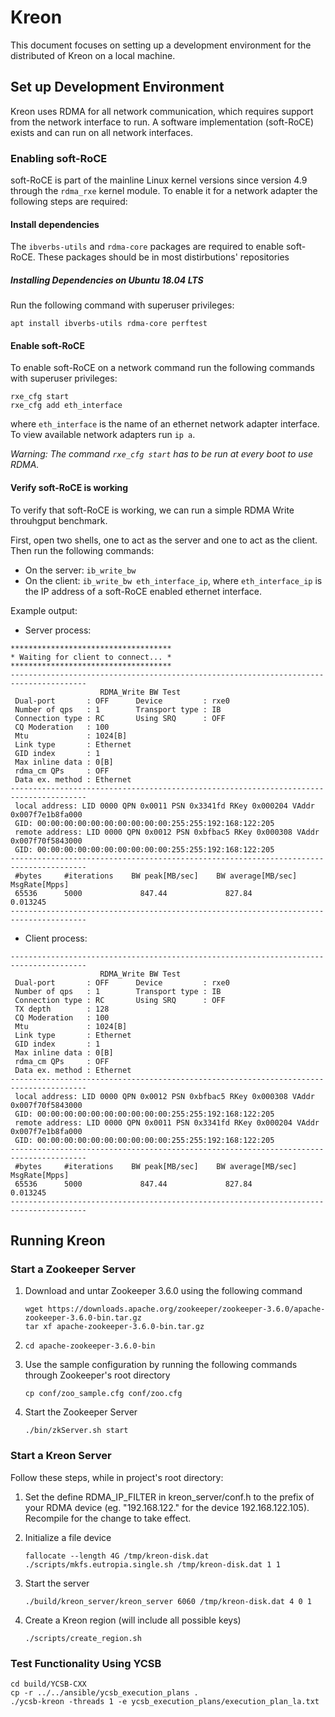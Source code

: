 # Kreon

This document focuses on setting up a development environment for the
distributed of Kreon on a local machine.

## Set up Development Environment

Kreon uses RDMA for all network communication, which requires support from the
network interface to run. A software implementation (soft-RoCE) exists and can
run on all network interfaces.

### Enabling soft-RoCE
soft-RoCE is part of the mainline Linux kernel versions since version 4.9
through the `rdma_rxe` kernel module. To enable it for a network adapter the
following steps are required:

#### Install dependencies
The `ibverbs-utils` and `rdma-core` packages are required to enable soft-RoCE.
These packages should be in most distirbutions' repositories

##### Installing Dependencies on Ubuntu 18.04 LTS
Run the following command with superuser privileges:
```
apt install ibverbs-utils rdma-core perftest
```

#### Enable soft-RoCE
To enable soft-RoCE on a network command run the following commands with
superuser privileges:
```
rxe_cfg start
rxe_cfg add eth_interface
```
where `eth_interface` is the name of an ethernet network adapter interface. To
view available network adapters run `ip a`.

*Warning: The command `rxe_cfg start` has to be run at every boot to use RDMA.*

#### Verify soft-RoCE is working
To verify that soft-RoCE is working, we can run a simple RDMA Write throuhgput
benchmark.

First, open two shells, one to act as the server and one to act as the client.
Then run the following commands:
* On the server: `ib_write_bw`
* On the client: `ib_write_bw eth_interface_ip`, where `eth_interface_ip` is
the IP address of a soft-RoCE enabled ethernet interface.

Example output:
* Server process:
```
************************************
* Waiting for client to connect... *
************************************
---------------------------------------------------------------------------------------
                    RDMA_Write BW Test
 Dual-port       : OFF		Device         : rxe0
 Number of qps   : 1		Transport type : IB
 Connection type : RC		Using SRQ      : OFF
 CQ Moderation   : 100
 Mtu             : 1024[B]
 Link type       : Ethernet
 GID index       : 1
 Max inline data : 0[B]
 rdma_cm QPs	 : OFF
 Data ex. method : Ethernet
---------------------------------------------------------------------------------------
 local address: LID 0000 QPN 0x0011 PSN 0x3341fd RKey 0x000204 VAddr 0x007f7e1b8fa000
 GID: 00:00:00:00:00:00:00:00:00:00:255:255:192:168:122:205
 remote address: LID 0000 QPN 0x0012 PSN 0xbfbac5 RKey 0x000308 VAddr 0x007f70f5843000
 GID: 00:00:00:00:00:00:00:00:00:00:255:255:192:168:122:205
---------------------------------------------------------------------------------------
 #bytes     #iterations    BW peak[MB/sec]    BW average[MB/sec]   MsgRate[Mpps]
 65536      5000             847.44             827.84 		   0.013245
---------------------------------------------------------------------------------------
```

* Client process:
```
---------------------------------------------------------------------------------------
                    RDMA_Write BW Test
 Dual-port       : OFF		Device         : rxe0
 Number of qps   : 1		Transport type : IB
 Connection type : RC		Using SRQ      : OFF
 TX depth        : 128
 CQ Moderation   : 100
 Mtu             : 1024[B]
 Link type       : Ethernet
 GID index       : 1
 Max inline data : 0[B]
 rdma_cm QPs	 : OFF
 Data ex. method : Ethernet
---------------------------------------------------------------------------------------
 local address: LID 0000 QPN 0x0012 PSN 0xbfbac5 RKey 0x000308 VAddr 0x007f70f5843000
 GID: 00:00:00:00:00:00:00:00:00:00:255:255:192:168:122:205
 remote address: LID 0000 QPN 0x0011 PSN 0x3341fd RKey 0x000204 VAddr 0x007f7e1b8fa000
 GID: 00:00:00:00:00:00:00:00:00:00:255:255:192:168:122:205
---------------------------------------------------------------------------------------
 #bytes     #iterations    BW peak[MB/sec]    BW average[MB/sec]   MsgRate[Mpps]
 65536      5000             847.44             827.84 		   0.013245
---------------------------------------------------------------------------------------
```

## Running Kreon

### Start a Zookeeper Server

1. Download and untar Zookeeper 3.6.0 using the following command
    ````
    wget https://downloads.apache.org/zookeeper/zookeeper-3.6.0/apache-zookeeper-3.6.0-bin.tar.gz
    tar xf apache-zookeeper-3.6.0-bin.tar.gz
    ````
2. `cd apache-zookeeper-3.6.0-bin`

3. Use the sample configuration by running the following commands through
    Zookeeper's root directory
    ````
    cp conf/zoo_sample.cfg conf/zoo.cfg
    ````

4. Start the Zookeeper Server
    ````
    ./bin/zkServer.sh start
    ````

### Start a Kreon Server
<!-- FIXME Mention kreon_server/conf.h:RDMA_IP_FILTER and zookeeper_host_port -->

Follow these steps, while in project's root directory:

1. Set the define RDMA_IP_FILTER in kreon_server/conf.h to the prefix of your
   RDMA device (eg. "192.168.122." for the device 192.168.122.105). Recompile
   for the change to take effect.

2. Initialize a file device
    ````
    fallocate --length 4G /tmp/kreon-disk.dat
    ./scripts/mkfs.eutropia.single.sh /tmp/kreon-disk.dat 1 1
    ````

3. Start the server
    ````
    ./build/kreon_server/kreon_server 6060 /tmp/kreon-disk.dat 4 0 1
    ````

4. Create a Kreon region (will include all possible keys)
    ````
    ./scripts/create_region.sh
    ````

### Test Functionality Using YCSB

````
cd build/YCSB-CXX
cp -r ../../ansible/ycsb_execution_plans .
./ycsb-kreon -threads 1 -e ycsb_execution_plans/execution_plan_la.txt
````
